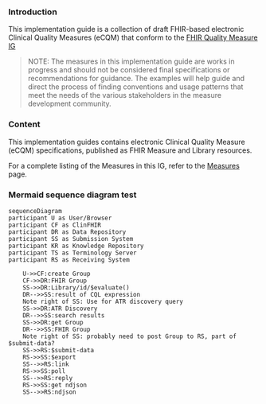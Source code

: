 ### Introduction

This implementation guide is a collection of draft FHIR-based electronic Clinical Quality Measures (eCQM) that conform to
the [FHIR Quality Measure IG](http://hl7.org/fhir/us/cqfmeasures)

> NOTE: The measures in this implementation guide are works in progress and should not be considered final specifications or recommendations for guidance. The examples will help guide and direct the process of finding conventions and usage patterns that meet the needs of the various stakeholders in the measure development community.

### Content

This implementation guides contains electronic Clinical Quality Measure (eCQM) specifications, published
as FHIR Measure and Library resources.

For a complete listing of the Measures in this IG, refer to the [Measures](measures.html) page.

### Mermaid sequence diagram test

```mermaid
sequenceDiagram
participant U as User/Browser
participant CF as ClinFHIR
participant DR as Data Repository
participant SS as Submission System
participant KR as Knowledge Repository
participant TS as Terminology Server
participant RS as Receiving System

    U->>CF:create Group
    CF->>DR:FHIR Group
    SS->>DR:Library/id/$evaluate()
    DR-->>SS:result of CQL expression
    Note right of SS: Use for ATR discovery query
    SS->>DR:ATR Discovery
    DR-->>SS:search results
    SS->>DR:get Group
    DR-->>SS:FHIR Group
    Note right of SS: probably need to post Group to RS, part of $submit-data?
    SS->>RS:$submit-data
    RS->>SS:$export
    SS-->>RS:link
    RS->>SS:poll
    SS-->>RS:reply
    RS->>SS:get ndjson
    SS-->>RS:ndjson
```
